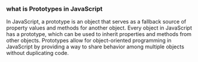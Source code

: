 ### what is Prototypes in JavaScript
In JavaScript, a prototype is an object that serves as a fallback source of property values and methods for another object. Every object in JavaScript has a prototype, which can be used to inherit properties and methods from other objects. Prototypes allow for object-oriented programming in JavaScript by providing a way to share behavior among multiple objects without duplicating code.
